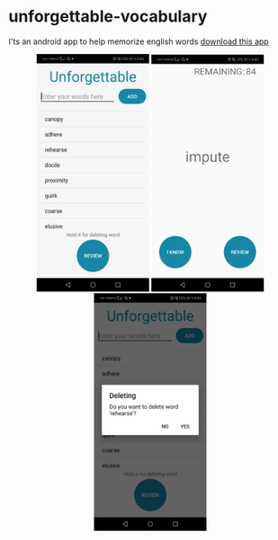 # unforgettable-vocabulary
  I'ts an android app to help memorize english words
  [download this app](https://github.com/bunyaminkirmizi/unforgettable-vocabulary/releases/download/v1.0.0/unforgettable-vocabulary-v1.0.0.apk)
<p align="center">
<img src="https://github.com/bunyaminkirmizi/unforgettable-vocabulary/blob/main/screenshots/appmainpage.jpeg" alt="appmainpage" width="200"/>
<img src="https://github.com/bunyaminkirmizi/unforgettable-vocabulary/blob/main/screenshots/appquizpage.jpeg" alt="appquizpage" width="200"/>
<img src="https://github.com/bunyaminkirmizi/unforgettable-vocabulary/blob/main/screenshots/appworddelete.jpeg" alt="appworddelete" width="200"/>
<p>
